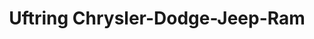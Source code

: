 ---
title: "Uftring Chrysler-Dodge-Jeep-Ram"
url: /north-pekin/uftring-chrysler-dodge-jeep-ram/
shop: car
---